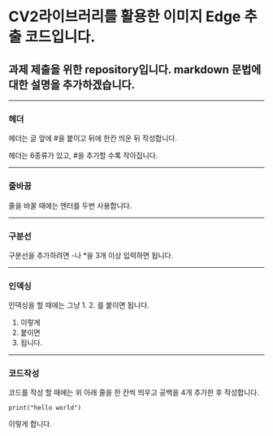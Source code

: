 # CV2라이브러리를 활용한 이미지 Edge 추출 코드입니다.
## 과제 제출을 위한 repository입니다. markdown 문법에 대한 설명을 추가하겠습니다.

---

### 헤더
헤더는 글 앞에 #을 붙이고 뒤에 한칸 띄운 뒤 작성합니다.

헤더는 6종류가 있고, #을 추가할 수록 작아집니다.

---

### 줄바꿈
줄을 바꿀 때에는 엔터를 두번 사용합니다.

---

### 구분선
구분선을 추가하려면 -나 *을 3개 이상 입력하면 됩니다.

---

### 인덱싱
인덱싱을 할 때에는 그냥 1. 2. 를 붙이면 됩니다.
1. 이렇게
2. 붙이면
3. 됩니다.

---

### 코드작성
코드를 작성 할 때에는 위 아래 줄을 한 칸씩 띄우고 공백을 4개 추가한 후 작성합니다.

    print("hello world")

이렇게 합니다.
